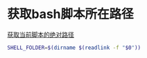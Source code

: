 # 获取bash脚本所在路径

[获取当前脚本的绝对路径](http://blog.csdn.net/10km/article/details/51906821)

```bash
SHELL_FOLDER=$(dirname $(readlink -f "$0"))
```
